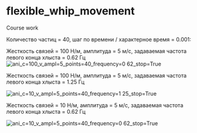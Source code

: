 # flexible_whip_movement
Course work

Количество частиц = 40, шаг по времени / характерное время = 0.001: 

Жесткость связей = 100 Н/м, амплитуда = 5 м/с, задаваемая частота левого конца хлыста = 0.62 Гц
![ani_c=100_v_ampl=5_points=40_frequency=0 62_stop=True](https://github.com/NikishinAndrey/flexible_whip_movement/assets/113716137/e9ae40ef-e6fe-44e2-8f6a-d7ec0b86bd19)

Жесткость связей = 100 Н/м, амплитуда = 5 м/с, задаваемая частота левого конца хлыста = 1.25 Гц

![ani_c=10_v_ampl=5_points=40_frequency=1 25_stop=True](https://github.com/NikishinAndrey/flexible_whip_movement/assets/113716137/3ab614c5-1efd-4547-8882-203705d8e0f9)

Жесткость связей = 10 Н/м, амплитуда = 5 м/с, задаваемая частота левого конца хлыста = 0.62 Гц

![ani_c=10_v_ampl=5_points=40_frequency=0 62_stop=True](https://github.com/NikishinAndrey/flexible_whip_movement/assets/113716137/f5f1275e-5645-4bea-8539-2d26d0991184)

